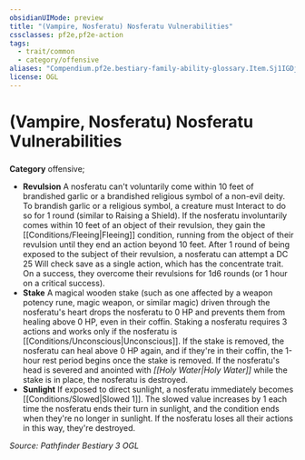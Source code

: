 ```yaml
---
obsidianUIMode: preview
title: "(Vampire, Nosferatu) Nosferatu Vulnerabilities"
cssclasses: pf2e,pf2e-action
tags:
  - trait/common
  - category/offensive
aliases: "Compendium.pf2e.bestiary-family-ability-glossary.Item.Sj1IGDjUmlwFpC35"
license: OGL
---
```

# (Vampire, Nosferatu) Nosferatu Vulnerabilities

### 

**Category** offensive; 




*   **Revulsion** A nosferatu can't voluntarily come within 10 feet of brandished garlic or a brandished religious symbol of a non-evil deity. To brandish garlic or a religious symbol, a creature must Interact to do so for 1 round (similar to Raising a Shield). If the nosferatu involuntarily comes within 10 feet of an object of their revulsion, they gain the [[Conditions/Fleeing|Fleeing]] condition, running from the object of their revulsion until they end an action beyond 10 feet. After 1 round of being exposed to the subject of their revulsion, a nosferatu can attempt a DC 25 Will check save as a single action, which has the concentrate trait. On a success, they overcome their revulsions for 1d6 rounds (or 1 hour on a critical success).
*   **Stake** A magical wooden stake (such as one affected by a weapon potency rune, magic weapon, or similar magic) driven through the nosferatu's heart drops the nosferatu to 0 HP and prevents them from healing above 0 HP, even in their coffin. Staking a nosferatu requires 3 actions and works only if the nosferatu is [[Conditions/Unconscious|Unconscious]]. If the stake is removed, the nosferatu can heal above 0 HP again, and if they're in their coffin, the 1-hour rest period begins once the stake is removed. If the nosferatu's head is severed and anointed with _[[Holy Water|Holy Water]]_ while the stake is in place, the nosferatu is destroyed.
*   **Sunlight** If exposed to direct sunlight, a nosferatu immediately becomes [[Conditions/Slowed|Slowed 1]]. The slowed value increases by 1 each time the nosferatu ends their turn in sunlight, and the condition ends when they're no longer in sunlight. If the nosferatu loses all their actions in this way, they're destroyed.

*Source: Pathfinder Bestiary 3*
*OGL*